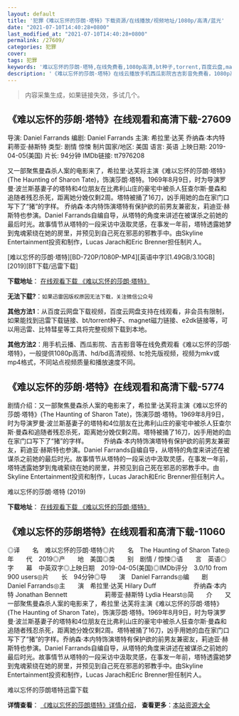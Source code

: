 ```yaml
---
layout: default
title: '犯罪《难以忘怀的莎朗·塔特》下载资源/在线播放/视频地址/1080p/高清/蓝光'
date: "2021-07-10T14:40:28+0800"
last_modified_at: "2021-07-10T14:40:28+0800"
permalink: /27609/
categories: 犯罪
cover:
tags: 犯罪
keywords: '难以忘怀的莎朗·塔特,在线免费看,1080p高清,bt种子,torrent,百度云盘,magnet,磁力链,迅雷下载资源'
description: '《难以忘怀的莎朗·塔特》在线云播放手机西瓜影院吉吉影音免费看，1080p高清bd/hd未删减完整版和tc抢先枪版，mkv/mp4格式，附带bt/torrent种子、magnet/磁力链、百度云盘、网盘资源迅雷下载链接'
---
```


>内容采集生成，如果链接失效，多试几个。


## 《难以忘怀的莎朗·塔特》在线观看和高清下载-27609

导演: Daniel Farrands 编剧: Daniel Farrands 主演: 希拉里·达芙 乔纳森·本内特 莉蒂亚·赫斯特 类型: 剧情 惊悚 制片国家/地区: 美国 语言: 英语 上映日期: 2019-04-05(美国) 片长: 94分钟 IMDb链接: tt7976208

又一部聚焦曼森杀人案的电影来了，希拉里·达芙将主演《难以忘怀的莎朗·塔特》(The Haunting of Sharon Tate)，饰演莎朗·塔特。1969年8月9日，时为导演罗曼·波兰斯基妻子的塔特和4位朋友在比弗利山庄的豪宅中被杀人狂查尔斯·曼森和追随者残忍杀死，距离她分娩仅剩2周。塔特被捅了16刀，凶手用她的血在家门口写下了“猪”的字样。 乔纳森·本内特饰演塔特有保护欲的前男友兼密友，莉迪亚·赫斯特也参演。Daniel Farrands自编自导，从塔特的角度来讲述在被谋杀之前她的最后时光。故事情节从塔特的一段采访中汲取灵感，在事发一年前，塔特透露她梦到鬼魂萦绕在她的房里，并预见到自己死在邪恶的邪教手中。由Skyline Entertainment投资和制作，Lucas Jarach和Eric Brenner担任制片人。


[难以忘怀的莎朗·塔特][BD-720P/1080P-MP4][英语中字][1.49GB/3.10GB][2019][BT下载/迅雷下载]

**下载地址**： [在线观看下载 《难以忘怀的莎朗·塔特》](https://www.btdx8.com/torrent/nywhdsltt_2019.html) 


**无法下载?**：`如果迅雷因版权原因无法下载，关注微信公众号 `

**其他方法1**：从百度云网盘下载视频，百度云网盘支持在线观看，非会员有限制，如果能找到迅雷下载链接、bt/torrent种子、magnet磁力链接、e2dk链接等，可以用迅雷、比特彗星等工具将完整视频下载到本地。

**其他方法2**：用手机云播、西瓜影院、吉吉影音等在线免费观看《难以忘怀的莎朗·塔特》，一般提供1080p高清、hd/bd高清视频、tc抢先版视频，视频为mkv或mp4格式，不同站点视频质量和播放速度不同。


## 《难以忘怀的莎朗·塔特》在线观看和高清下载-5774

剧情介绍：又一部聚焦曼森杀人案的电影来了，希拉里·达芙将主演《难以忘怀的莎朗·塔特》(The Haunting of Sharon Tate)，饰演莎朗·塔特。1969年8月9日，时为导演罗曼·波兰斯基妻子的塔特和4位朋友在比弗利山庄的豪宅中被杀人狂查尔斯·曼森和追随者残忍杀死，距离她分娩仅剩2周。塔特被捅了16刀，凶手用她的血在家门口写下了“猪”的字样。  　　乔纳森·本内特饰演塔特有保护欲的前男友兼密友，莉迪亚·赫斯特也参演。Daniel Farrands自编自导，从塔特的角度来讲述在被谋杀之前她的最后时光。故事情节从塔特的一段采访中汲取灵感，在事发一年前，塔特透露她梦到鬼魂萦绕在她的房里，并预见到自己死在邪恶的邪教手中。由Skyline Entertainment投资和制作，Lucas Jarach和Eric Brenner担任制片人。


难以忘怀的莎朗·塔特 (2019)

**下载地址**： [在线观看下载 《难以忘怀的莎朗·塔特》](https://www.btbtdy.me/btdy/dy15808.html) 


## 《难以忘怀的莎朗塔特》在线观看和高清下载-11060

◎译　　名　难以忘怀的莎朗·塔特◎片　　名　The Haunting of Sharon Tate◎年　　代　2019◎产　　地　美国◎类　　别　剧情 / 惊悚◎语　　言　英语◎字　　幕　中英双字◎上映日期　2019-04-05(美国)◎IMDb评分　3.0/10 from 900 users◎片　　长　94分钟◎导　　演　Daniel Farrands◎编　　剧　Daniel Farrands◎主　　演　希拉里·达芙 Hilary Duff　　　　　　乔纳森·本内特 Jonathan Bennett　　　　　　莉蒂亚·赫斯特 Lydia Hearst◎简　　介　　又一部聚焦曼森杀人案的电影来了，希拉里·达芙将主演《难以忘怀的莎朗·塔特》(The Haunting of Sharon Tate)，饰演莎朗·塔特。1969年8月9日，时为导演罗曼·波兰斯基妻子的塔特和4位朋友在比弗利山庄的豪宅中被杀人狂查尔斯·曼森和追随者残忍杀死，距离她分娩仅剩2周。塔特被捅了16刀，凶手用她的血在家门口写下了“猪”的字样。乔纳森·本内特饰演塔特有保护欲的前男友兼密友，莉迪亚·赫斯特也参演。Daniel Farrands自编自导，从塔特的角度来讲述在被谋杀之前她的最后时光。故事情节从塔特的一段采访中汲取灵感，在事发一年前，塔特透露她梦到鬼魂萦绕在她的房里，并预见到自己死在邪恶的邪教手中。由Skyline Entertainment投资和制作，Lucas Jarach和Eric Brenner担任制片人。


难以忘怀的莎朗塔特迅雷下载

**详情查看**： [《难以忘怀的莎朗塔特》详情介绍](/movie/11060/)， **查看更多**：[本站资源大全](/movie/t/all/)

